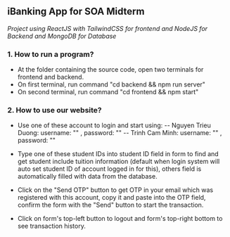 
## iBanking App for SOA Midterm

*Project using ReactJS with TailwindCSS for frontend and NodeJS for Backend and MongoDB for Database*

### 1. How to run a program?
- At the folder containing the source code, open two terminals for frontend and backend.
- On first terminal, run command "cd backend && npm run server"
- On second terminal, run command "cd frontend && npm start"

### 2. How to use our website?
- Use one of these account to login and start using:
-- Nguyen Trieu Duong: username: "" , password: ""
-- Trinh Cam Minh: username: "" , password: ""

- Type one of these student IDs into student ID field in form to find and get student include tuition information (default when login system will auto set student ID of account logged in for this), others field is automatically filled with data from the database.

- Click on the "Send OTP" button to get OTP in your email which was registered with this account, copy it and paste into the OTP field, confirm the form with the "Send" button to start the transaction.

- Click on form's top-left button to logout and form's top-right bottom to see transaction history.


